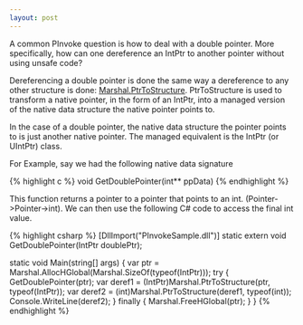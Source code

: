 ```yaml
---
layout: post
---
```

A common PInvoke question is how to deal with a double pointer. More specifically, how can one dereference an IntPtr to another pointer without using unsafe code?

Dereferencing a double pointer is done the same way a dereference to any other structure is done: [Marshal.PtrToStructure](http://msdn.microsoft.com/en-us/library/4ca6d5z7.aspx). PtrToStructure is used to transform a native pointer, in the form of an IntPtr, into a managed version of the native data structure the native pointer points to.

In the case of a double pointer, the native data structure the pointer points to is just another native pointer. The managed equivalent is the IntPtr (or UIntPtr) class.

For Example, say we had the following native data signature

{% highlight c %}
void GetDoublePointer(int** ppData)
{% endhighlight %}

This function returns a pointer to a pointer that points to an int.  (Pointer->Pointer->int). We can then use the following C# code to access the final int value.

{% highlight csharp %}
[DllImport("PInvokeSample.dll")]
static extern void GetDoublePointer(IntPtr doublePtr);

static void Main(string[] args)
{
    var ptr = Marshal.AllocHGlobal(Marshal.SizeOf(typeof(IntPtr)));
    try
    {
        GetDoublePointer(ptr);
        var deref1 = (IntPtr)Marshal.PtrToStructure(ptr, typeof(IntPtr));
        var deref2 = (int)Marshal.PtrToStructure(deref1, typeof(int));
        Console.WriteLine(deref2);
    }
    finally
    {
        Marshal.FreeHGlobal(ptr);
    }
}
{% endhighlight %}

